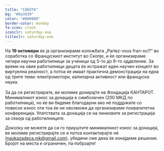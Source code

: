 ```yaml
---
title: "САБОТА"
bg: "#8a3939"
color: "#000000"
border-color: monday
fa-icon: clock
iconclr: saturday-one
titleclr: saturday-one
---
```


<div class="info-box">
  <p>
На <b>19 октомври</b> ќе ја организираме изложбата „Parlez-vous fran-sci?“ во соработка со Францускиот институт во Скопје, и ќе организираме четири научни работилници за ученици од 5-то до 9-то одделение. За време на овие работилници децата ќе истражат еден научен концепт во виртуелна реалност, а потоа ќе имаат практична демонстрација на една од трите теми: електромотори, капиларна активност или француска наука. <br><br> За да се регистрирате, ве молиме донирајте на Фондација КАНТАРОТ. Минималниот износ за донација е симболичен (200 МКД по работилница), но ќе ви бидеме благодарни ако нѐ поддржите со повисок износ оти тоа ќе ни овозможи да организираме поквалитетна конференција. Упатствата за донација се на линковите за регистрација за секоја од работилниците. 

<p>
Доколку не можете да си го приуштите минималниот износ за донација, ве молиме регистрирајте се и потоа контактирајте нѐ (<a href="mailto:naukazadeca.mk@gmail.com">naukazadeca.mk@gmail.com</a>), убедени сме дека ќе изнајдеме решение. Бројот на места е ограничен, па побрзајте!
  </p>
</div>